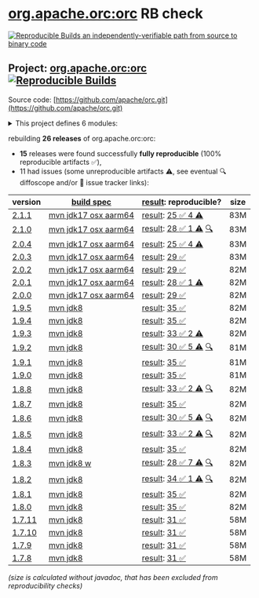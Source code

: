 [org.apache.orc:orc](https://central.sonatype.com/artifact/org.apache.orc/orc/versions) RB check
=======

[![Reproducible Builds](https://reproducible-builds.org/images/logos/rb.svg) an independently-verifiable path from source to binary code](https://reproducible-builds.org/)

## Project: [org.apache.orc:orc](https://central.sonatype.com/artifact/org.apache.orc/orc/versions) [![Reproducible Builds](https://img.shields.io/endpoint?url=https://raw.githubusercontent.com/jvm-repo-rebuild/reproducible-central/master/content/org/apache/orc/badge.json)](https://github.com/jvm-repo-rebuild/reproducible-central/blob/master/content/org/apache/orc/README.md)

Source code: [https://github.com/apache/orc.git](https://github.com/apache/orc.git)

<details><summary>This project defines 6 modules:</summary>

* [org.apache.orc:orc](https://central.sonatype.com/artifact/org.apache.orc/orc/overview)
* [org.apache.orc:orc-core](https://central.sonatype.com/artifact/org.apache.orc/orc-core/overview)
* [org.apache.orc:orc-examples](https://central.sonatype.com/artifact/org.apache.orc/orc-examples/overview)
* [org.apache.orc:orc-mapreduce](https://central.sonatype.com/artifact/org.apache.orc/orc-mapreduce/overview)
* [org.apache.orc:orc-shims](https://central.sonatype.com/artifact/org.apache.orc/orc-shims/overview)
* [org.apache.orc:orc-tools](https://central.sonatype.com/artifact/org.apache.orc/orc-tools/overview)
</details>

rebuilding **26 releases** of org.apache.orc:orc:
- **15** releases were found successfully **fully reproducible** (100% reproducible artifacts :white_check_mark:),
- 11 had issues (some unreproducible artifacts :warning:, see eventual :mag: diffoscope and/or :memo: issue tracker links):

| version | [build spec](/BUILDSPEC.md) | [result](https://reproducible-builds.org/docs/jvm/): reproducible? | size |
| -- | --------- | ------ | -- |
| [2.1.1](https://central.sonatype.com/artifact/org.apache.orc/orc/2.1.1/pom) | [mvn jdk17 osx aarm64](orc-2.1.1.buildspec) | [result](orc-2.1.1.buildinfo): [25 :white_check_mark:  4 :warning:](orc-2.1.1.buildcompare) | 83M |
| [2.1.0](https://central.sonatype.com/artifact/org.apache.orc/orc/2.1.0/pom) | [mvn jdk17 osx aarm64](orc-2.1.0.buildspec) | [result](orc-2.1.0.buildinfo): [28 :white_check_mark:  1 :warning:](orc-2.1.0.buildcompare) [:mag:](orc-2.1.0.diffoscope) | 83M |
| [2.0.4](https://central.sonatype.com/artifact/org.apache.orc/orc/2.0.4/pom) | [mvn jdk17 osx aarm64](orc-2.0.4.buildspec) | [result](orc-2.0.4.buildinfo): [25 :white_check_mark:  4 :warning:](orc-2.0.4.buildcompare) | 83M |
| [2.0.3](https://central.sonatype.com/artifact/org.apache.orc/orc/2.0.3/pom) | [mvn jdk17 osx aarm64](orc-2.0.3.buildspec) | [result](orc-2.0.3.buildinfo): [29 :white_check_mark: ](orc-2.0.3.buildcompare) | 83M |
| [2.0.2](https://central.sonatype.com/artifact/org.apache.orc/orc/2.0.2/pom) | [mvn jdk17 osx aarm64](orc-2.0.2.buildspec) | [result](orc-2.0.2.buildinfo): [29 :white_check_mark: ](orc-2.0.2.buildcompare) | 82M |
| [2.0.1](https://central.sonatype.com/artifact/org.apache.orc/orc/2.0.1/pom) | [mvn jdk17 osx aarm64](orc-2.0.1.buildspec) | [result](orc-2.0.1.buildinfo): [28 :white_check_mark:  1 :warning:](orc-2.0.1.buildcompare) | 82M |
| [2.0.0](https://central.sonatype.com/artifact/org.apache.orc/orc/2.0.0/pom) | [mvn jdk17 osx aarm64](orc-2.0.0.buildspec) | [result](orc-2.0.0.buildinfo): [29 :white_check_mark: ](orc-2.0.0.buildcompare) | 82M |
| [1.9.5](https://central.sonatype.com/artifact/org.apache.orc/orc/1.9.5/pom) | [mvn jdk8](orc-1.9.5.buildspec) | [result](orc-1.9.5.buildinfo): [35 :white_check_mark: ](orc-1.9.5.buildcompare) | 82M |
| [1.9.4](https://central.sonatype.com/artifact/org.apache.orc/orc/1.9.4/pom) | [mvn jdk8](orc-1.9.4.buildspec) | [result](orc-1.9.4.buildinfo): [35 :white_check_mark: ](orc-1.9.4.buildcompare) | 82M |
| [1.9.3](https://central.sonatype.com/artifact/org.apache.orc/orc/1.9.3/pom) | [mvn jdk8](orc-1.9.3.buildspec) | [result](orc-1.9.3.buildinfo): [33 :white_check_mark:  2 :warning:](orc-1.9.3.buildcompare) | 82M |
| [1.9.2](https://central.sonatype.com/artifact/org.apache.orc/orc/1.9.2/pom) | [mvn jdk8](orc-1.9.2.buildspec) | [result](orc-1.9.2.buildinfo): [30 :white_check_mark:  5 :warning:](orc-1.9.2.buildcompare) [:mag:](orc-1.9.2.diffoscope) | 81M |
| [1.9.1](https://central.sonatype.com/artifact/org.apache.orc/orc/1.9.1/pom) | [mvn jdk8](orc-1.9.1.buildspec) | [result](orc-1.9.1.buildinfo): [35 :white_check_mark: ](orc-1.9.1.buildcompare) | 81M |
| [1.9.0](https://central.sonatype.com/artifact/org.apache.orc/orc/1.9.0/pom) | [mvn jdk8](orc-1.9.0.buildspec) | [result](orc-1.9.0.buildinfo): [35 :white_check_mark: ](orc-1.9.0.buildcompare) | 81M |
| [1.8.8](https://central.sonatype.com/artifact/org.apache.orc/orc/1.8.8/pom) | [mvn jdk8](orc-1.8.8.buildspec) | [result](orc-1.8.8.buildinfo): [33 :white_check_mark:  2 :warning:](orc-1.8.8.buildcompare) [:mag:](orc-1.8.8.diffoscope) | 82M |
| [1.8.7](https://central.sonatype.com/artifact/org.apache.orc/orc/1.8.7/pom) | [mvn jdk8](orc-1.8.7.buildspec) | [result](orc-1.8.7.buildinfo): [35 :white_check_mark: ](orc-1.8.7.buildcompare) | 82M |
| [1.8.6](https://central.sonatype.com/artifact/org.apache.orc/orc/1.8.6/pom) | [mvn jdk8](orc-1.8.6.buildspec) | [result](orc-1.8.6.buildinfo): [30 :white_check_mark:  5 :warning:](orc-1.8.6.buildcompare) [:mag:](orc-1.8.6.diffoscope) | 82M |
| [1.8.5](https://central.sonatype.com/artifact/org.apache.orc/orc/1.8.5/pom) | [mvn jdk8](orc-1.8.5.buildspec) | [result](orc-1.8.5.buildinfo): [33 :white_check_mark:  2 :warning:](orc-1.8.5.buildcompare) [:mag:](orc-1.8.5.diffoscope) | 82M |
| [1.8.4](https://central.sonatype.com/artifact/org.apache.orc/orc/1.8.4/pom) | [mvn jdk8](orc-1.8.4.buildspec) | [result](orc-1.8.4.buildinfo): [35 :white_check_mark: ](orc-1.8.4.buildcompare) | 82M |
| [1.8.3](https://central.sonatype.com/artifact/org.apache.orc/orc/1.8.3/pom) | [mvn jdk8 w](orc-1.8.3.buildspec) | [result](orc-1.8.3.buildinfo): [28 :white_check_mark:  7 :warning:](orc-1.8.3.buildcompare) [:mag:](orc-1.8.3.diffoscope) | 82M |
| [1.8.2](https://central.sonatype.com/artifact/org.apache.orc/orc/1.8.2/pom) | [mvn jdk8](orc-1.8.2.buildspec) | [result](orc-1.8.2.buildinfo): [34 :white_check_mark:  1 :warning:](orc-1.8.2.buildcompare) [:mag:](orc-1.8.2.diffoscope) | 82M |
| [1.8.1](https://central.sonatype.com/artifact/org.apache.orc/orc/1.8.1/pom) | [mvn jdk8](orc-1.8.1.buildspec) | [result](orc-1.8.1.buildinfo): [35 :white_check_mark: ](orc-1.8.1.buildcompare) | 82M |
| [1.8.0](https://central.sonatype.com/artifact/org.apache.orc/orc/1.8.0/pom) | [mvn jdk8](orc-1.8.0.buildspec) | [result](orc-1.8.0.buildinfo): [35 :white_check_mark: ](orc-1.8.0.buildcompare) | 82M |
| [1.7.11](https://central.sonatype.com/artifact/org.apache.orc/orc/1.7.11/pom) | [mvn jdk8](orc-1.7.11.buildspec) | [result](orc-1.7.11.buildinfo): [31 :white_check_mark: ](orc-1.7.11.buildcompare) | 58M |
| [1.7.10](https://central.sonatype.com/artifact/org.apache.orc/orc/1.7.10/pom) | [mvn jdk8](orc-1.7.10.buildspec) | [result](orc-1.7.10.buildinfo): [31 :white_check_mark: ](orc-1.7.10.buildcompare) | 58M |
| [1.7.9](https://central.sonatype.com/artifact/org.apache.orc/orc/1.7.9/pom) | [mvn jdk8](orc-1.7.9.buildspec) | [result](orc-1.7.9.buildinfo): [31 :white_check_mark: ](orc-1.7.9.buildcompare) | 58M |
| [1.7.8](https://central.sonatype.com/artifact/org.apache.orc/orc/1.7.8/pom) | [mvn jdk8](orc-1.7.8.buildspec) | [result](orc-1.7.8.buildinfo): [31 :white_check_mark: ](orc-1.7.8.buildcompare) | 58M |

<i>(size is calculated without javadoc, that has been excluded from reproducibility checks)</i>
